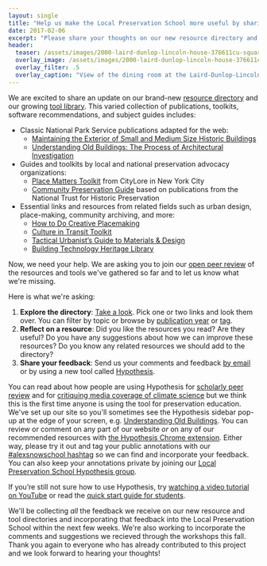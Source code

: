 ```yaml
---
layout: single
title: "Help us make the Local Preservation School more useful by sharing your feedback on our resources"
date: 2017-02-06
excerpt: "Please share your thoughts on our new resource directory and featured educational resources created by local preservation advocates and the National Park Service."
header:
  teaser: /assets/images/2000-laird-dunlop-lincoln-house-376611cu-square.jpg
  overlay_image: /assets/images/2000-laird-dunlop-lincoln-house-376611cu-square.jpg
  overlay_filter: .5
  overlay_caption: "View of the dining room at the Laird-Dunlop-Lincoln House, 3014 N Street NW, Washington, D.C. by Jack E. Boucher, 2000. Courtesy [Library of Congress/HABS](http://www.loc.gov/pictures/item/dc0709.color.376611c/)."
---
```


We are excited to share an update on our brand-new [resource directory](https://localpreservation.github.io/resources/) and our growing [tool library](https://localpreservation.github.io/tools/). This varied collection of publications, toolkits, software recommendations, and subject guides includes:

- Classic National Park Service publications adapted for the web:
  - [Maintaining the Exterior of Small and Medium Size Historic Buildings](https://localpreservation.github.io/resources/maintaining-exteriors/)
  - [Understanding Old Buildings: The Process of Architectural Investigation](https://localpreservation.github.io/resources/architectural-investigation/)
- Guides and toolkits by local and national preservation advocacy organizations:
  - [Place Matters Toolkit](https://localpreservation.github.io/resources/placematters/) from CityLore in New York City
  - [Community Preservation Guide](https://localpreservation.github.io/resources/community/) based on publications from the National Trust for Historic Preservation
- Essential links and resources from related fields such as urban design, place-making, community archiving, and more:
  - [How to Do Creative Placemaking](https://localpreservation.github.io/resources/how-to-creative-placemaking/)
  - [Culture in Transit Toolkit](https://localpreservation.github.io/resources/culture-in-transit/)
  - [Tactical Urbanist’s Guide to Materials & Design](https://localpreservation.github.io/resources/tactical-urbanism-guide/)
  - [Building Technology Heritage Library](https://localpreservation.github.io/resources/building-technology-heritage-library/)

Now, we need your help. We are asking you to join our [open peer review](https://en.wikipedia.org/wiki/Open_peer_review) of the resources and tools we've gathered so far and to let us know what we're missing.

Here is what we're asking:

1. **Explore the directory**: [Take a look](https://localpreservation.github.io/resources/). Pick one or two links and look them over. You can filter by topic or browse by [publication year](https://localpreservation.github.io/resources/year/) or [tag](https://localpreservation.github.io/resources/tag/).
2. **Reflect on a resource**: Did you like the resources you read? Are they useful? Do you have any suggestions about how we can  improve these resources? Do you know any related resources we should add to the directory?
3. **Share your feedback**: Send us your comments and feedback [by email](mailto:pousson@baltimoreheritage.org) or by using a new tool called [Hypothesis](https://hypothes.is/).

You can read about how people are using Hypothesis for [scholarly peer review](https://scholarlykitchen.sspnet.org/2016/09/22/annotations-as-peer-review-an-interview-with-maryann-martone-of-hypothes-is/) and for [critiquing media coverage of climate science](http://www.sciencemag.org/careers/2016/02/critiquing-climate-coverage) but we think this is the first time anyone is using the tool for preservation education. We've set up our site so you'll sometimes see the Hypothesis sidebar pop-up at the edge of your screen, e.g. [Understanding Old Buildings](https://localpreservation.github.io/resources/architectural-investigation/). You can review or comment on any part of our website _or_ on any of our recommended resources with [the Hypothesis Chrome extension](https://chrome.google.com/webstore/detail/bjfhmglciegochdpefhhlphglcehbmek).  Either way, please try it out and tag your public annotations with our [\#alexsnowschool hashtag](https://hypothes.is/search?q=tag%3A%23alexsnowschool) so we can find and incorporate your feedback. You can also keep your annotations private by joining our [Local Preservation School Hypothesis group](https://hypothes.is/groups/AozKGLY6/local-preservation-school).

If you’re still not sure how to use Hypothesis, try [watching a video tutorial on YouTube](https://www.youtube.com/playlist?list=PLmuJEyeapl2eznT3UHbLxuaQJaulzKHVZ) or read the [quick start guide for students](https://hypothes.is/quick-start-guide-for-students/).

We'll be collecting _all_ the feedback we receive on our new resource and tool directories and incorporating that feedback into the Local Preservation School within the next few weeks. We're also working to incorporate the comments and suggestions we recieved through the workshops this fall. Thank you again to everyone who has already contributed to this project and we look forward to hearing your thoughts!
